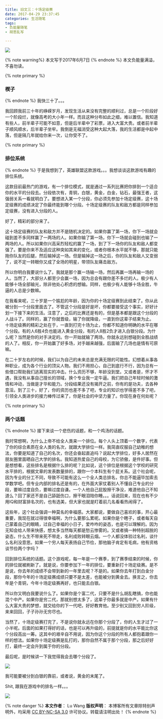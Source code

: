 ```yaml
---
title: 旧文三：十场定级赛
date: 2017-04-29 23:37:45
categories: 生活随笔
tags:
- 负能量随笔
- 胡思乱写

---
```

<img src="/images/ranking/feature.jpg" class="img-1f" />

{% note warning%}
本文写于2017年6月7日
{% endnote %}
本文负能量满溢，不喜勿读。
<!-- more -->
{% note primary %}
### 楔子
{% endnote %}
我快三十了。。。

我回顾我前三十年的峥嵘岁月，发现生活从来没有完整的顺利过，总是一个阶段好一个阶段烂，就像高考的大小年一样。而且这种分布如此之细，难以置信。我知道有些人，前半辈子可能不如意，但是后半辈中了彩票，进入大富大贵。或者前半辈子顺风顺水，后半辈子坐牢。我倒是无福消受这种大起大落，我的生活都是中起中落，但是隔几年就给你来一次，让你受不了。

{% note primary %}
### 排位系统
{% endnote %}
于是我想到了，英雄联盟这款游戏。。。我想谈谈这款游戏有趣的排位系统。

这款目前最热门的游戏，有一个排位模式，就是通过一系列比赛把你排到一个适合你的水平的分段去。分段依次有，青铜，白银，黄金，白金，钻石，最强王者，这强弱关系一看就明白了。要想进入某一个分段，你必须先参加十场定级赛，这十场定级赛的成绩决定了你最终能到哪个分段。十场定级赛的队友和敌方都是同样参加定级赛，没有进入分段的人。

好了，精彩的部分来了。

这十场定级赛的队友和敌方并不是随机决定的。如果你赢了第一场，你下一场就会碰到差不多同样赢了一两场的人。如果你输了第一场，你下一场就会碰到也输了一两场的人。所以如果你兴高采烈轻松的赢了一场，到了下一场你的队友和敌人都变强了。要是你来不及适应这种突如其来的变化，或者你根本水平就不够，那就只能拖你队友的后腿，然后输掉这一场。但是输掉这一场之后，你的队友和敌人又变弱了，说不定一转眼你又成了全场的明星，带领队友痛击敌方。

所以你明白我要说什么了。我就是那个赢一场输一场，然后再赢一场再输一场的人。当然了，大部分人都至少会赢一场，因为总会有跟你差不多烂的人。极少有人能够十场全部输光，除非他处心积虑的想输。同样，也极少有人能够十场全胜，牛逼的人总是少数嘛。

在我看来呢，三十岁是一个尴尬的年龄，因为你的十场定级赛到此结束了。你从此被分到一个分段里面去了。不管这个分段是好是坏，你都要接受这个事实，好好计划一下接下来的生活。注意了，之后的比赛还是有的，但是基本都是跟这个分段的人战斗了。同样的，赢了你就晋级，输了你就降级，一直到你这辈子结束为止。
十场定级赛的精彩之处在于，一直到打完十场为止，你都不知道你明确的水平在哪个分段。有的人6胜4负也能进入黄金分段，有的人8胜2负才进入白银分段。为什么呢？当然是你的对手决定的。你一开始就输了两场，你就永远别想碰到全胜战绩的人了。相反，你一开始赢了好多场，对手越来越强，后面输了几场也是情有可原嘛。

在二十岁左右的时候，我们以为自己的未来总是充满无限的可能性。幻想着从事各种职业，成为各个行业的顶尖人物。我们不用担心，自己到底行不行，因为总有一些借口帮助我们逃离现实的冲击。什么资历不够，年龄没到堂。又或者是，怀才不遇，我没有从事自己擅长的领域，换个专业我一定牛逼。我们把自己年轻时候的激情和冲动，当做是才华和能力。分段结果还没有揭开之前，你有的是功夫，去各种意淫。到了三十，好了，你的资历也差不多了吧，专业的知识也学得差不多了吧，引领全人类进步的接力棒传过来了，你是社会的中坚力量了。你现在身在何处呢？

{% note primary %}
### 两个话题
{% endnote %}
接下来谈一个悲伤的话题，和一个鸡汤的话题。

我时常想啊，为什么上帝不给全人类来一个排位。每个人头上顶着一个数字，代表了你的综合素质在全人类的名次，就跟大学排位一样。我简直叹服自己幼稚的想法，你要是知道了自己的名次，你还会奋起直追吗？说起大学排位，好多人居然在朋友圈里面晒自己大学的排名。我知道热爱自己的母校，为它骄傲，是件好事。但是想想看，这些排名是根据什么排的呢？比如说，这个排位是根据这个学校的研究水平排的，根据文章的发表数量排的，跟你一个本科生有个屁关系。这个社会呢，因为专业的分工不同，导致不可能有这么一个全人类总排名，你总不能逼毕加索去学数学吧。但专业内部的排名还是有的，在外面大家仗着别人不懂自己专业的分段，要嘛过度自负，要嘛过度自谦。一个人他自己屁股擦干净没，难道他自己不知道么？回了家还不是自己舔舐伤口，擦干眼泪陪你睡。。。话说回来，现在也有不少用IQ和财富排名次的，也有选美，但大家也就是盯着前几名看看热闹得了。

这些年，这个社会强调一种莫名的幸福感。大家都说，要做自己喜欢的事，开心最重要，我现在就过得很幸福啊，为什么要那么累呢。如果你是个瞎子，或者每天自己蒙着自己的眼睛，过自己幸福的小日子，爱咋咋的姿态，也是可以理解的。因为无知会给人带来快感，想太多当然每天都是愁云惨雾的。又或者搞一种特别超脱的姿态，什么生不带来死不带走，名利成败转眼云烟。一个人都没体验过名利，谈什么名利没意思。如果一个穷人每天表扬自己节俭，那他脑子肯定有毛病，他有资格谈节俭两个字吗？

回到排位系统的话题。这个游戏呢，每一年是一个赛季，到了赛季结束的时候，你的排位就被刷新了。就是说，你要参加下一年的排位，要重新打十场定级赛。是不是说，你去年的成绩不会带到新的一年里去呢？不是的。如果你去年打到白金分段，那你今年的十场定级赛成绩只要不是太差，也能被分到黄金去。换言之，你去年是个青铜，今年十场定级赛再好，也只能去白银。

所以你又明白我要说什么了。如果你是个富二代，只要不是什么胡乱瞎搞，你也能混个中产。如果你是穷二代，那就别想太多了，这辈子你最多就是中产。如果有什么大富大贵的梦想，就交给你的下一代吧，好好教育他。至少别又回到穷人阶级，来来回回，子子孙孙无穷尽也。

当然了，十场定级赛打完了，不是说你就永远在你那个分段了，你的人生才过了一小半呢。后面的如果打得好的话，也是可以再升级的，前提就是你的水平能比你这个分段高出一筹。这其中的艰辛自不用说，因为你这个分段的所有人都抱着跟你一样的想法。如果你十场定级赛是乱打的，那你自然不属于那个分段，那之后好好打，最终一定会升到属于你的分段。

最后呢，是时候讲一下我觉得我会去哪个分段了。

<img src="/images/ranking/Blog002pic1.jpg" class="img-1" />

我可能要被分到白银的靠前，或者说，黄金的末尾了。

Shit, 跟我在游戏中的排名一样。。。

<img src="/images/ranking/Blog002pic2.jpg" class="img-1" />

{% note danger %} 
**本文作者**： Lu Wang
**版权声明**： 本博客所有文章除特别声明外，均采用 [CC BY-NC-SA 3.0](https://creativecommons.org/licenses/by-nc-sa/3.0/cn/) 许可协议。转载请注明出处！
{% endnote %}